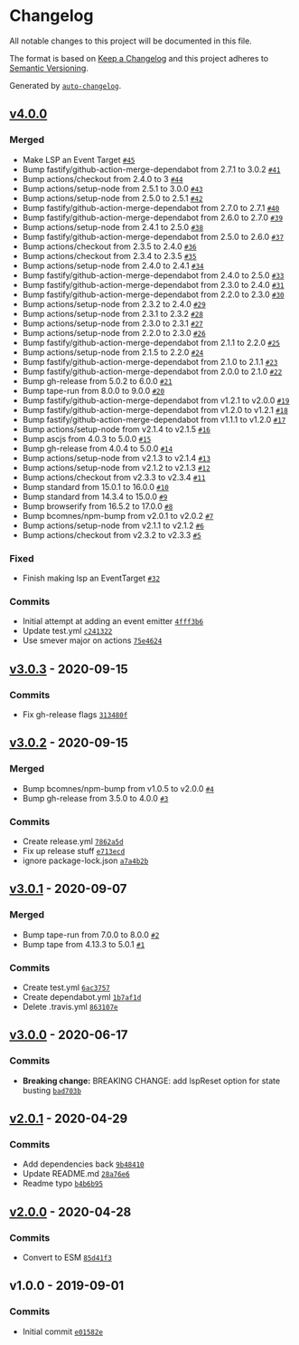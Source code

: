 # Changelog

All notable changes to this project will be documented in this file.

The format is based on [Keep a Changelog](https://keepachangelog.com/en/1.0.0/)
and this project adheres to [Semantic Versioning](https://semver.org/spec/v2.0.0.html).

Generated by [`auto-changelog`](https://github.com/CookPete/auto-changelog).

## [v4.0.0](https://github.com/bcomnes/local-storage-proxy/compare/v3.0.3...v4.0.0)

### Merged

- Make LSP an Event Target [`#45`](https://github.com/bcomnes/local-storage-proxy/pull/45)
- Bump fastify/github-action-merge-dependabot from 2.7.1 to 3.0.2 [`#41`](https://github.com/bcomnes/local-storage-proxy/pull/41)
- Bump actions/checkout from 2.4.0 to 3 [`#44`](https://github.com/bcomnes/local-storage-proxy/pull/44)
- Bump actions/setup-node from 2.5.1 to 3.0.0 [`#43`](https://github.com/bcomnes/local-storage-proxy/pull/43)
- Bump actions/setup-node from 2.5.0 to 2.5.1 [`#42`](https://github.com/bcomnes/local-storage-proxy/pull/42)
- Bump fastify/github-action-merge-dependabot from 2.7.0 to 2.7.1 [`#40`](https://github.com/bcomnes/local-storage-proxy/pull/40)
- Bump fastify/github-action-merge-dependabot from 2.6.0 to 2.7.0 [`#39`](https://github.com/bcomnes/local-storage-proxy/pull/39)
- Bump actions/setup-node from 2.4.1 to 2.5.0 [`#38`](https://github.com/bcomnes/local-storage-proxy/pull/38)
- Bump fastify/github-action-merge-dependabot from 2.5.0 to 2.6.0 [`#37`](https://github.com/bcomnes/local-storage-proxy/pull/37)
- Bump actions/checkout from 2.3.5 to 2.4.0 [`#36`](https://github.com/bcomnes/local-storage-proxy/pull/36)
- Bump actions/checkout from 2.3.4 to 2.3.5 [`#35`](https://github.com/bcomnes/local-storage-proxy/pull/35)
- Bump actions/setup-node from 2.4.0 to 2.4.1 [`#34`](https://github.com/bcomnes/local-storage-proxy/pull/34)
- Bump fastify/github-action-merge-dependabot from 2.4.0 to 2.5.0 [`#33`](https://github.com/bcomnes/local-storage-proxy/pull/33)
- Bump fastify/github-action-merge-dependabot from 2.3.0 to 2.4.0 [`#31`](https://github.com/bcomnes/local-storage-proxy/pull/31)
- Bump fastify/github-action-merge-dependabot from 2.2.0 to 2.3.0 [`#30`](https://github.com/bcomnes/local-storage-proxy/pull/30)
- Bump actions/setup-node from 2.3.2 to 2.4.0 [`#29`](https://github.com/bcomnes/local-storage-proxy/pull/29)
- Bump actions/setup-node from 2.3.1 to 2.3.2 [`#28`](https://github.com/bcomnes/local-storage-proxy/pull/28)
- Bump actions/setup-node from 2.3.0 to 2.3.1 [`#27`](https://github.com/bcomnes/local-storage-proxy/pull/27)
- Bump actions/setup-node from 2.2.0 to 2.3.0 [`#26`](https://github.com/bcomnes/local-storage-proxy/pull/26)
- Bump fastify/github-action-merge-dependabot from 2.1.1 to 2.2.0 [`#25`](https://github.com/bcomnes/local-storage-proxy/pull/25)
- Bump actions/setup-node from 2.1.5 to 2.2.0 [`#24`](https://github.com/bcomnes/local-storage-proxy/pull/24)
- Bump fastify/github-action-merge-dependabot from 2.1.0 to 2.1.1 [`#23`](https://github.com/bcomnes/local-storage-proxy/pull/23)
- Bump fastify/github-action-merge-dependabot from 2.0.0 to 2.1.0 [`#22`](https://github.com/bcomnes/local-storage-proxy/pull/22)
- Bump gh-release from 5.0.2 to 6.0.0 [`#21`](https://github.com/bcomnes/local-storage-proxy/pull/21)
- Bump tape-run from 8.0.0 to 9.0.0 [`#20`](https://github.com/bcomnes/local-storage-proxy/pull/20)
- Bump fastify/github-action-merge-dependabot from v1.2.1 to v2.0.0 [`#19`](https://github.com/bcomnes/local-storage-proxy/pull/19)
- Bump fastify/github-action-merge-dependabot from v1.2.0 to v1.2.1 [`#18`](https://github.com/bcomnes/local-storage-proxy/pull/18)
- Bump fastify/github-action-merge-dependabot from v1.1.1 to v1.2.0 [`#17`](https://github.com/bcomnes/local-storage-proxy/pull/17)
- Bump actions/setup-node from v2.1.4 to v2.1.5 [`#16`](https://github.com/bcomnes/local-storage-proxy/pull/16)
- Bump ascjs from 4.0.3 to 5.0.0 [`#15`](https://github.com/bcomnes/local-storage-proxy/pull/15)
- Bump gh-release from 4.0.4 to 5.0.0 [`#14`](https://github.com/bcomnes/local-storage-proxy/pull/14)
- Bump actions/setup-node from v2.1.3 to v2.1.4 [`#13`](https://github.com/bcomnes/local-storage-proxy/pull/13)
- Bump actions/setup-node from v2.1.2 to v2.1.3 [`#12`](https://github.com/bcomnes/local-storage-proxy/pull/12)
- Bump actions/checkout from v2.3.3 to v2.3.4 [`#11`](https://github.com/bcomnes/local-storage-proxy/pull/11)
- Bump standard from 15.0.1 to 16.0.0 [`#10`](https://github.com/bcomnes/local-storage-proxy/pull/10)
- Bump standard from 14.3.4 to 15.0.0 [`#9`](https://github.com/bcomnes/local-storage-proxy/pull/9)
- Bump browserify from 16.5.2 to 17.0.0 [`#8`](https://github.com/bcomnes/local-storage-proxy/pull/8)
- Bump bcomnes/npm-bump from v2.0.1 to v2.0.2 [`#7`](https://github.com/bcomnes/local-storage-proxy/pull/7)
- Bump actions/setup-node from v2.1.1 to v2.1.2 [`#6`](https://github.com/bcomnes/local-storage-proxy/pull/6)
- Bump actions/checkout from v2.3.2 to v2.3.3 [`#5`](https://github.com/bcomnes/local-storage-proxy/pull/5)

### Fixed

- Finish making lsp an EventTarget [`#32`](https://github.com/bcomnes/local-storage-proxy/issues/32)

### Commits

- Initial attempt at adding an event emitter [`4fff3b6`](https://github.com/bcomnes/local-storage-proxy/commit/4fff3b65d2eaea5b2e786642fcc2c54e6b64459a)
- Update test.yml [`c241322`](https://github.com/bcomnes/local-storage-proxy/commit/c2413227abbab3dc78e0124ddb05a783fb8ebad7)
- Use smever major on actions [`75e4624`](https://github.com/bcomnes/local-storage-proxy/commit/75e462416b941347dbaca0c2c65a338e354a4448)

## [v3.0.3](https://github.com/bcomnes/local-storage-proxy/compare/v3.0.2...v3.0.3) - 2020-09-15

### Commits

- Fix gh-release flags [`313480f`](https://github.com/bcomnes/local-storage-proxy/commit/313480f3db8a4831cddfc4a67592013944e95a5c)

## [v3.0.2](https://github.com/bcomnes/local-storage-proxy/compare/v3.0.1...v3.0.2) - 2020-09-15

### Merged

- Bump bcomnes/npm-bump from v1.0.5 to v2.0.0 [`#4`](https://github.com/bcomnes/local-storage-proxy/pull/4)
- Bump gh-release from 3.5.0 to 4.0.0 [`#3`](https://github.com/bcomnes/local-storage-proxy/pull/3)

### Commits

- Create release.yml [`7862a5d`](https://github.com/bcomnes/local-storage-proxy/commit/7862a5d134ef6f6f99028be1825eb5bea28877d1)
- Fix up release stuff [`e713ecd`](https://github.com/bcomnes/local-storage-proxy/commit/e713ecda5114a8583c0d8fe833fbfed7eee9bbfc)
- ignore package-lock.json [`a7a4b2b`](https://github.com/bcomnes/local-storage-proxy/commit/a7a4b2b97deb348a0d785026c8c83bf244e3eb7a)

## [v3.0.1](https://github.com/bcomnes/local-storage-proxy/compare/v3.0.0...v3.0.1) - 2020-09-07

### Merged

- Bump tape-run from 7.0.0 to 8.0.0 [`#2`](https://github.com/bcomnes/local-storage-proxy/pull/2)
- Bump tape from 4.13.3 to 5.0.1 [`#1`](https://github.com/bcomnes/local-storage-proxy/pull/1)

### Commits

- Create test.yml [`6ac3757`](https://github.com/bcomnes/local-storage-proxy/commit/6ac375706309f0d02f62175d56f78c3f2b69a8fc)
- Create dependabot.yml [`1b7af1d`](https://github.com/bcomnes/local-storage-proxy/commit/1b7af1de4bf297c037c03e0ef9c8bdca81135688)
- Delete .travis.yml [`863107e`](https://github.com/bcomnes/local-storage-proxy/commit/863107e1c00bc90e9b9aa855b63324b7c87e3406)

## [v3.0.0](https://github.com/bcomnes/local-storage-proxy/compare/v2.0.1...v3.0.0) - 2020-06-17

### Commits

- **Breaking change:** BREAKING CHANGE: add lspReset option for state busting [`bad703b`](https://github.com/bcomnes/local-storage-proxy/commit/bad703b7efdf99db62b6bfc1798651b0a3aa8a25)

## [v2.0.1](https://github.com/bcomnes/local-storage-proxy/compare/v2.0.0...v2.0.1) - 2020-04-29

### Commits

- Add dependencies back [`9b48410`](https://github.com/bcomnes/local-storage-proxy/commit/9b484102cd732ac85590413171fb0bc7c035bbac)
- Update README.md [`28a76e6`](https://github.com/bcomnes/local-storage-proxy/commit/28a76e6b0d32d29752d91eb4b444d8187692b188)
- Readme typo [`b4b6b95`](https://github.com/bcomnes/local-storage-proxy/commit/b4b6b950c578e901883e05ed657e50e069781fbd)

## [v2.0.0](https://github.com/bcomnes/local-storage-proxy/compare/v1.0.0...v2.0.0) - 2020-04-28

### Commits

- Convert to ESM [`85d41f3`](https://github.com/bcomnes/local-storage-proxy/commit/85d41f36316004c590c0793d3b813404c4181a47)

## v1.0.0 - 2019-09-01

### Commits

- Initial commit [`e01582e`](https://github.com/bcomnes/local-storage-proxy/commit/e01582e7dce695690c0e9aa9f1c7c2bb4122bd4d)

